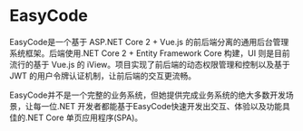 # EasyCode
EasyCode是一个基于 ASP.NET Core 2 + Vue.js 的前后端分离的通用后台管理系统框架。后端使用.NET Core 2 + Entity Framework Core 构建，UI 则是目前流行的基于 Vue.js 的 iView。项目实现了前后端的动态权限管理和控制以及基于 JWT 的用户令牌认证机制，让前后端的交互更流畅。

EasyCode并不是一个完整的业务系统，但她提供完成业务系统的绝大多数开发场景，让每一位.NET 开发者都能基于EasyCode快速开发出交互、体验以及功能具佳的.NET Core 单页应用程序(SPA)。
